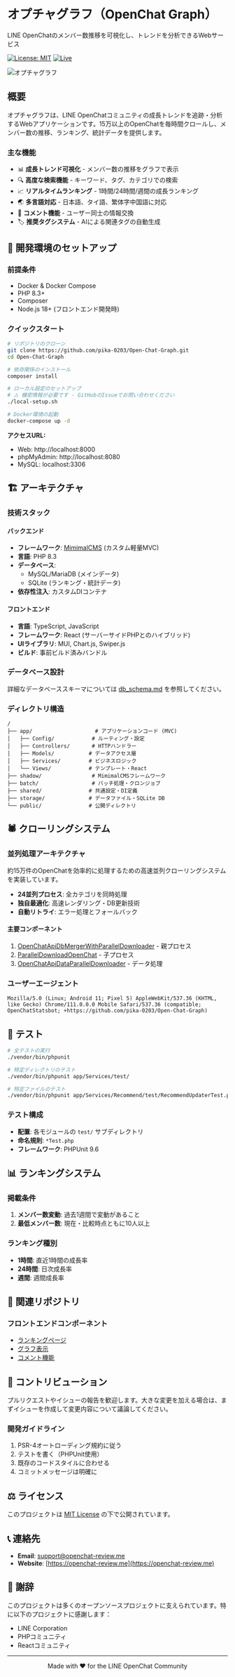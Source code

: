 # オプチャグラフ（OpenChat Graph）

LINE OpenChatのメンバー数推移を可視化し、トレンドを分析できるWebサービス

[![License: MIT](https://img.shields.io/badge/License-MIT-yellow.svg)](https://opensource.org/licenses/MIT)
[![Live](https://img.shields.io/badge/Live-openchat--review.me-green)](https://openchat-review.me)

![オプチャグラフ](/public/assets/image.jpg)

## 概要

オプチャグラフは、LINE OpenChatコミュニティの成長トレンドを追跡・分析するWebアプリケーションです。15万以上のOpenChatを毎時間クロールし、メンバー数の推移、ランキング、統計データを提供します。

### 主な機能

- 📊 **成長トレンド可視化** - メンバー数の推移をグラフで表示
- 🔍 **高度な検索機能** - キーワード、タグ、カテゴリでの検索
- 📈 **リアルタイムランキング** - 1時間/24時間/週間の成長ランキング
- 🌏 **多言語対応** - 日本語、タイ語、繁体字中国語に対応
- 💬 **コメント機能** - ユーザー同士の情報交換
- 🏷️ **推奨タグシステム** - AIによる関連タグの自動生成

## 🚀 開発環境のセットアップ

### 前提条件

- Docker & Docker Compose
- PHP 8.3+
- Composer
- Node.js 18+ (フロントエンド開発時)

### クイックスタート

```bash
# リポジトリのクローン
git clone https://github.com/pika-0203/Open-Chat-Graph.git
cd Open-Chat-Graph

# 依存関係のインストール
composer install

# ローカル設定のセットアップ
# ⚠️ 機密情報が必要です - GitHubのIssueでお問い合わせください
./local-setup.sh

# Docker環境の起動
docker-compose up -d
```

**アクセスURL:**
- Web: http://localhost:8000
- phpMyAdmin: http://localhost:8080
- MySQL: localhost:3306

## 🏗️ アーキテクチャ

### 技術スタック

#### バックエンド
- **フレームワーク**: [MimimalCMS](https://github.com/mimimiku778/MimimalCMS) (カスタム軽量MVC)
- **言語**: PHP 8.3
- **データベース**: 
  - MySQL/MariaDB (メインデータ)
  - SQLite (ランキング・統計データ)
- **依存性注入**: カスタムDIコンテナ

#### フロントエンド
- **言語**: TypeScript, JavaScript
- **フレームワーク**: React (サーバーサイドPHPとのハイブリッド)
- **UIライブラリ**: MUI, Chart.js, Swiper.js
- **ビルド**: 事前ビルド済みバンドル

### データベース設計

詳細なデータベーススキーマについては [db_schema.md](./db_schema.md) を参照してください。

### ディレクトリ構造

```
/
├── app/                    # アプリケーションコード (MVC)
│   ├── Config/            # ルーティング・設定
│   ├── Controllers/       # HTTPハンドラー
│   ├── Models/           # データアクセス層
│   ├── Services/         # ビジネスロジック
│   └── Views/            # テンプレート・React
├── shadow/                # MimimalCMSフレームワーク
├── batch/                 # バッチ処理・クロンジョブ
├── shared/               # 共通設定・DI定義
├── storage/              # データファイル・SQLite DB
└── public/               # 公開ディレクトリ
```

## 🕷️ クローリングシステム

### 並列処理アーキテクチャ

約15万件のOpenChatを効率的に処理するための高速並列クローリングシステムを実装しています。

- **24並列プロセス**: 全カテゴリを同時処理
- **独自最適化**: 高速レンダリング・DB更新技術
- **自動リトライ**: エラー処理とフォールバック

#### 主要コンポーネント

1. [OpenChatApiDbMergerWithParallelDownloader](app/Services/OpenChat/OpenChatApiDbMergerWithParallelDownloader.php) - 親プロセス
2. [ParallelDownloadOpenChat](app/Services/Cron/ParallelDownloadOpenChat.php) - 子プロセス
3. [OpenChatApiDataParallelDownloader](app/Services/OpenChat/OpenChatApiDataParallelDownloader.php) - データ処理

### ユーザーエージェント

```
Mozilla/5.0 (Linux; Android 11; Pixel 5) AppleWebKit/537.36 (KHTML, like Gecko) Chrome/111.0.0.0 Mobile Safari/537.36 (compatible; OpenChatStatsbot; +https://github.com/pika-0203/Open-Chat-Graph)
```

## 🧪 テスト

```bash
# 全テストの実行
./vendor/bin/phpunit

# 特定ディレクトリのテスト
./vendor/bin/phpunit app/Services/test/

# 特定ファイルのテスト
./vendor/bin/phpunit app/Services/Recommend/test/RecommendUpdaterTest.php
```

### テスト構成
- **配置**: 各モジュールの `test/` サブディレクトリ
- **命名規則**: `*Test.php`
- **フレームワーク**: PHPUnit 9.6

## 📊 ランキングシステム

### 掲載条件

1. **メンバー数変動**: 過去1週間で変動があること
2. **最低メンバー数**: 現在・比較時点ともに10人以上

### ランキング種別

- **1時間**: 直近1時間の成長率
- **24時間**: 日次成長率
- **週間**: 週間成長率

## 🔗 関連リポジトリ

### フロントエンドコンポーネント

- [ランキングページ](https://github.com/mimimiku778/Open-Chat-Graph-Frontend)
- [グラフ表示](https://github.com/mimimiku778/Open-Chat-Graph-Frontend-Stats-Graph)
- [コメント機能](https://github.com/mimimiku778/Open-Chat-Graph-Comments)

## 🤝 コントリビューション

プルリクエストやイシューの報告を歓迎します。大きな変更を加える場合は、まずイシューを作成して変更内容について議論してください。

### 開発ガイドライン

1. PSR-4オートローディング規約に従う
2. テストを書く（PHPUnit使用）
3. 既存のコードスタイルに合わせる
4. コミットメッセージは明確に

## ⚖️ ライセンス

このプロジェクトは [MIT License](LICENSE.md) の下で公開されています。

## 📞 連絡先

- **Email**: [support@openchat-review.me](mailto:support@openchat-review.me)
- **Website**: [https://openchat-review.me](https://openchat-review.me)

## 🙏 謝辞

このプロジェクトは多くのオープンソースプロジェクトに支えられています。特に以下のプロジェクトに感謝します：

- LINE Corporation
- PHPコミュニティ
- Reactコミュニティ

---

<p align="center">
  Made with ❤️ for the LINE OpenChat Community
</p>
